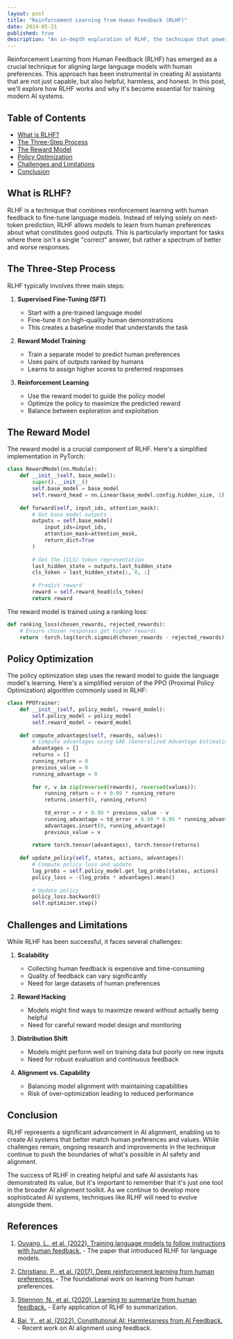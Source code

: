 ```yaml
---
layout: post
title: "Reinforcement Learning from Human Feedback (RLHF)"
date: 2024-05-21
published: true
description: "An in-depth exploration of RLHF, the technique that powers modern AI assistants like ChatGPT and Claude."
---
```


Reinforcement Learning from Human Feedback (RLHF) has emerged as a crucial technique for aligning large language models with human preferences. This approach has been instrumental in creating AI assistants that are not just capable, but also helpful, harmless, and honest. In this post, we'll explore how RLHF works and why it's become essential for training modern AI systems.

## Table of Contents

- [What is RLHF?](#what-is-rlhf)
- [The Three-Step Process](#the-three-step-process)
- [The Reward Model](#the-reward-model)
- [Policy Optimization](#policy-optimization)
- [Challenges and Limitations](#challenges-and-limitations)
- [Conclusion](#conclusion)

## What is RLHF?

RLHF is a technique that combines reinforcement learning with human feedback to fine-tune language models. Instead of relying solely on next-token prediction, RLHF allows models to learn from human preferences about what constitutes good outputs. This is particularly important for tasks where there isn't a single "correct" answer, but rather a spectrum of better and worse responses.

## The Three-Step Process

RLHF typically involves three main steps:

1. **Supervised Fine-Tuning (SFT)**
   - Start with a pre-trained language model
   - Fine-tune it on high-quality human demonstrations
   - This creates a baseline model that understands the task

2. **Reward Model Training**
   - Train a separate model to predict human preferences
   - Uses pairs of outputs ranked by humans
   - Learns to assign higher scores to preferred responses

3. **Reinforcement Learning**
   - Use the reward model to guide the policy model
   - Optimize the policy to maximize the predicted reward
   - Balance between exploration and exploitation

## The Reward Model

The reward model is a crucial component of RLHF. Here's a simplified implementation in PyTorch:

```python
class RewardModel(nn.Module):
    def __init__(self, base_model):
        super().__init__()
        self.base_model = base_model
        self.reward_head = nn.Linear(base_model.config.hidden_size, 1)
        
    def forward(self, input_ids, attention_mask):
        # Get base model outputs
        outputs = self.base_model(
            input_ids=input_ids,
            attention_mask=attention_mask,
            return_dict=True
        )
        
        # Get the [CLS] token representation
        last_hidden_state = outputs.last_hidden_state
        cls_token = last_hidden_state[:, 0, :]
        
        # Predict reward
        reward = self.reward_head(cls_token)
        return reward
```

The reward model is trained using a ranking loss:

```python
def ranking_loss(chosen_rewards, rejected_rewards):
    # Ensure chosen responses get higher rewards
    return -torch.log(torch.sigmoid(chosen_rewards - rejected_rewards))
```

## Policy Optimization

The policy optimization step uses the reward model to guide the language model's learning. Here's a simplified version of the PPO (Proximal Policy Optimization) algorithm commonly used in RLHF:

```python
class PPOTrainer:
    def __init__(self, policy_model, reward_model):
        self.policy_model = policy_model
        self.reward_model = reward_model
        
    def compute_advantages(self, rewards, values):
        # Compute advantages using GAE (Generalized Advantage Estimation)
        advantages = []
        returns = []
        running_return = 0
        previous_value = 0
        running_advantage = 0
        
        for r, v in zip(reversed(rewards), reversed(values)):
            running_return = r + 0.99 * running_return
            returns.insert(0, running_return)
            
            td_error = r + 0.99 * previous_value - v
            running_advantage = td_error + 0.99 * 0.95 * running_advantage
            advantages.insert(0, running_advantage)
            previous_value = v
            
        return torch.tensor(advantages), torch.tensor(returns)
    
    def update_policy(self, states, actions, advantages):
        # Compute policy loss and update
        log_probs = self.policy_model.get_log_probs(states, actions)
        policy_loss = -(log_probs * advantages).mean()
        
        # Update policy
        policy_loss.backward()
        self.optimizer.step()
```

## Challenges and Limitations

While RLHF has been successful, it faces several challenges:

1. **Scalability**
   - Collecting human feedback is expensive and time-consuming
   - Quality of feedback can vary significantly
   - Need for large datasets of human preferences

2. **Reward Hacking**
   - Models might find ways to maximize reward without actually being helpful
   - Need for careful reward model design and monitoring

3. **Distribution Shift**
   - Models might perform well on training data but poorly on new inputs
   - Need for robust evaluation and continuous feedback

4. **Alignment vs. Capability**
   - Balancing model alignment with maintaining capabilities
   - Risk of over-optimization leading to reduced performance

## Conclusion

RLHF represents a significant advancement in AI alignment, enabling us to create AI systems that better match human preferences and values. While challenges remain, ongoing research and improvements in the technique continue to push the boundaries of what's possible in AI safety and alignment.

The success of RLHF in creating helpful and safe AI assistants has demonstrated its value, but it's important to remember that it's just one tool in the broader AI alignment toolkit. As we continue to develop more sophisticated AI systems, techniques like RLHF will need to evolve alongside them.

## References

1. [Ouyang, L., et al. (2022). Training language models to follow instructions with human feedback.](https://arxiv.org/abs/2203.02155) - The paper that introduced RLHF for language models.

2. [Christiano, P., et al. (2017). Deep reinforcement learning from human preferences.](https://arxiv.org/abs/1706.03741) - The foundational work on learning from human preferences.

3. [Stiennon, N., et al. (2020). Learning to summarize from human feedback.](https://arxiv.org/abs/2009.01325) - Early application of RLHF to summarization.

4. [Bai, Y., et al. (2022). Constitutional AI: Harmlessness from AI Feedback.](https://arxiv.org/abs/2212.08073) - Recent work on AI alignment using feedback. 